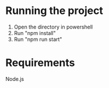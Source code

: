 # Running the project
1. Open the directory in powershell
2. Run "npm install"
3. Run "npm run start"

# Requirements
Node.js
